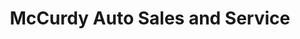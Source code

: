 ---
title: "McCurdy Auto Sales and Service"
url: /ottawa/mccurdy-auto-sales-and-service/
shop: car repair
---
